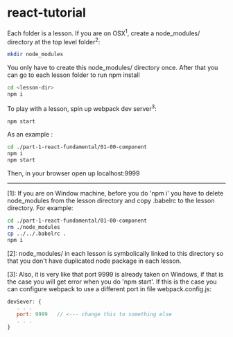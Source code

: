 # react-tutorial

Each folder is a lesson. If you are on OSX<sup>1</sup>, create a node_modules/ directory at the top level folder<sup>2</sup>:

```sh
mkdir node_modules
```

You only have to create this node_modules/ directory once. After that you can go to each lesson folder to run npm install

```sh
cd <lesson-dir>
npm i
```

To play with a lesson, spin up webpack dev server<sup>3</sup>:

```sh
npm start
```

As an example : 

```sh
cd ./part-1-react-fundamental/01-00-component
npm i
npm start 
```

Then, in your browser open up localhost:9999




------------
[1]: If you are on Window machine, before you do 'npm i' you have to delete node_modules from the lesson directory and copy .babelrc to the lesson directory. For example:
```sh
cd ./part-1-react-fundamental/01-00-component
rm ./node_modules
cp ../../.babelrc .
npm i
```

[2]: node_modules/ in each lesson is symbolically linked to this directory so that you don't have duplicated node package in each lesson.

[3]: Also, it is very like that port 9999 is already taken on Windows, if that is the case you will get error when you do 'npm start'. If this is the case you can configure webpack to use a different port in file webpack.config.js:
```javascript
devSever: {
   . . .
   port: 9999   // <--- change this to something else
   . . . 
}
```
 


